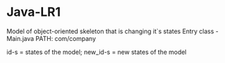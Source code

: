 # Java-LR1
Model of object-oriented skeleton that is changing it`s states
Entry class - Main.java
PATH: com/company

id-s = states of the model;
new_id-s = new states of the model





